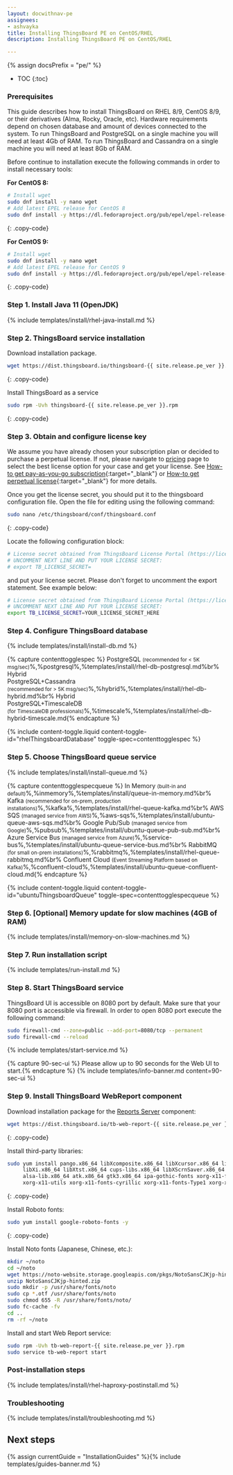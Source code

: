 ```yaml
---
layout: docwithnav-pe
assignees:
- ashvayka
title: Installing ThingsBoard PE on CentOS/RHEL
description: Installing ThingsBoard PE on CentOS/RHEL

---
```


{% assign docsPrefix = "pe/" %}

* TOC
{:toc}

### Prerequisites

This guide describes how to install ThingsBoard on RHEL 8/9, CentOS 8/9, or their derivatives (Alma, Rocky, Oracle, etc). 
Hardware requirements depend on chosen database and amount of devices connected to the system. 
To run ThingsBoard and PostgreSQL on a single machine you will need at least 4Gb of RAM.
To run ThingsBoard and Cassandra on a single machine you will need at least 8Gb of RAM.

Before continue to installation execute the following commands in order to install necessary tools:

**For CentOS 8:**

```bash
# Install wget
sudo dnf install -y nano wget
# Add latest EPEL release for CentOS 8
sudo dnf install -y https://dl.fedoraproject.org/pub/epel/epel-release-latest-8.noarch.rpm
```
{: .copy-code}

**For CentOS 9:**

```bash
# Install wget
sudo dnf install -y nano wget
# Add latest EPEL release for CentOS 9
sudo dnf install -y https://dl.fedoraproject.org/pub/epel/epel-release-latest-9.noarch.rpm
```
{: .copy-code}

### Step 1. Install Java 11 (OpenJDK) 

{% include templates/install/rhel-java-install.md %}

### Step 2. ThingsBoard service installation

Download installation package.

```bash
wget https://dist.thingsboard.io/thingsboard-{{ site.release.pe_ver }}.rpm
```
{: .copy-code}

Install ThingsBoard as a service

```bash
sudo rpm -Uvh thingsboard-{{ site.release.pe_ver }}.rpm
```
{: .copy-code}

### Step 3. Obtain and configure license key 

We assume you have already chosen your subscription plan or decided to purchase a perpetual license. 
If not, please navigate to [pricing](/pricing/) page to select the best license option for your case and get your license. 
See [How-to get pay-as-you-go subscription](https://www.youtube.com/watch?v=dK-QDFGxWek){:target="_blank"} or [How-to get perpetual license](https://www.youtube.com/watch?v=GPe0lHolWek){:target="_blank"} for more details.

Once you get the license secret, you should put it to the thingsboard configuration file. 
Open the file for editing using the following command:

```bash 
sudo nano /etc/thingsboard/conf/thingsboard.conf
``` 
{: .copy-code}

Locate the following configuration block:

```bash
# License secret obtained from ThingsBoard License Portal (https://license.thingsboard.io)
# UNCOMMENT NEXT LINE AND PUT YOUR LICENSE SECRET:
# export TB_LICENSE_SECRET=
```

and put your license secret. Please don't forget to uncomment the export statement. See example below: 

```bash
# License secret obtained from ThingsBoard License Portal (https://license.thingsboard.io)
# UNCOMMENT NEXT LINE AND PUT YOUR LICENSE SECRET:
export TB_LICENSE_SECRET=YOUR_LICENSE_SECRET_HERE
``` 

### Step 4. Configure ThingsBoard database

{% include templates/install/install-db.md %}

{% capture contenttogglespec %}
PostgreSQL <small>(recommended for < 5K msg/sec)</small>%,%postgresql%,%templates/install/rhel-db-postgresql.md%br%
Hybrid <br>PostgreSQL+Cassandra<br><small>(recommended for > 5K msg/sec)</small>%,%hybrid%,%templates/install/rhel-db-hybrid.md%br%
Hybrid <br>PostgreSQL+TimescaleDB<br><small>(for TimescaleDB professionals)</small>%,%timescale%,%templates/install/rhel-db-hybrid-timescale.md{% endcapture %}


{% include content-toggle.liquid content-toggle-id="rhelThingsboardDatabase" toggle-spec=contenttogglespec %} 

### Step 5. Choose ThingsBoard queue service

{% include templates/install/install-queue.md %}

{% capture contenttogglespecqueue %}
In Memory <small>(built-in and default)</small>%,%inmemory%,%templates/install/queue-in-memory.md%br%
Kafka <small>(recommended for on-prem, production installations)</small>%,%kafka%,%templates/install/rhel-queue-kafka.md%br%
AWS SQS <small>(managed service from AWS)</small>%,%aws-sqs%,%templates/install/ubuntu-queue-aws-sqs.md%br%
Google Pub/Sub <small>(managed service from Google)</small>%,%pubsub%,%templates/install/ubuntu-queue-pub-sub.md%br%
Azure Service Bus <small>(managed service from Azure)</small>%,%service-bus%,%templates/install/ubuntu-queue-service-bus.md%br%
RabbitMQ <small>(for small on-prem installations)</small>%,%rabbitmq%,%templates/install/rhel-queue-rabbitmq.md%br%
Confluent Cloud <small>(Event Streaming Platform based on Kafka)</small>%,%confluent-cloud%,%templates/install/ubuntu-queue-confluent-cloud.md{% endcapture %}

{% include content-toggle.liquid content-toggle-id="ubuntuThingsboardQueue" toggle-spec=contenttogglespecqueue %} 

### Step 6. [Optional] Memory update for slow machines (4GB of RAM) 

{% include templates/install/memory-on-slow-machines.md %} 

### Step 7. Run installation script
{% include templates/run-install.md %} 


### Step 8. Start ThingsBoard service

ThingsBoard UI is accessible on 8080 port by default. 
Make sure that your 8080 port is accessible via firewall.
In order to open 8080 port execute the following command:

```bash
sudo firewall-cmd --zone=public --add-port=8080/tcp --permanent
sudo firewall-cmd --reload
```   

{% include templates/start-service.md %}

{% capture 90-sec-ui %}
Please allow up to 90 seconds for the Web UI to start.{% endcapture %}
{% include templates/info-banner.md content=90-sec-ui %}

### Step 9. Install ThingsBoard WebReport component

Download installation package for the [Reports Server](/docs/user-guide/reporting/#reports-server) component:

```bash
wget https://dist.thingsboard.io/tb-web-report-{{ site.release.pe_ver }}.rpm
```
{: .copy-code}

Install third-party libraries:

```bash
sudo yum install pango.x86_64 libXcomposite.x86_64 libXcursor.x86_64 libXdamage.x86_64 libXext.x86_64 \
     libXi.x86_64 libXtst.x86_64 cups-libs.x86_64 libXScrnSaver.x86_64 libXrandr.x86_64 GConf2.x86_64 \
     alsa-lib.x86_64 atk.x86_64 gtk3.x86_64 ipa-gothic-fonts xorg-x11-fonts-100dpi xorg-x11-fonts-75dpi \
     xorg-x11-utils xorg-x11-fonts-cyrillic xorg-x11-fonts-Type1 xorg-x11-fonts-misc unzip nss -y
```
{: .copy-code}

Install Roboto fonts:

```bash
sudo yum install google-roboto-fonts -y
```
{: .copy-code}

Install Noto fonts (Japanese, Chinese, etc.):

```bash
mkdir ~/noto
cd ~/noto
wget https://noto-website.storage.googleapis.com/pkgs/NotoSansCJKjp-hinted.zip
unzip NotoSansCJKjp-hinted.zip
sudo mkdir -p /usr/share/fonts/noto
sudo cp *.otf /usr/share/fonts/noto
sudo chmod 655 -R /usr/share/fonts/noto/
sudo fc-cache -fv
cd ..
rm -rf ~/noto
```

Install and start Web Report service:

```bash
sudo rpm -Uvh tb-web-report-{{ site.release.pe_ver }}.rpm
sudo service tb-web-report start
```

### Post-installation steps

{% include templates/install/rhel-haproxy-postinstall.md %}

### Troubleshooting

{% include templates/install/troubleshooting.md %}

## Next steps



{% assign currentGuide = "InstallationGuides" %}{% include templates/guides-banner.md %}
